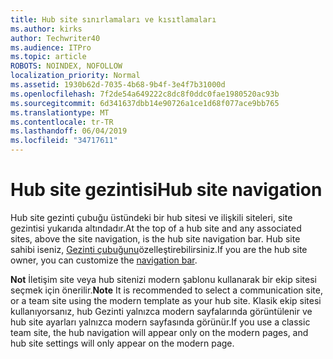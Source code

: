 ```yaml
---
title: Hub site sınırlamaları ve kısıtlamaları
ms.author: kirks
author: Techwriter40
ms.audience: ITPro
ms.topic: article
ROBOTS: NOINDEX, NOFOLLOW
localization_priority: Normal
ms.assetid: 1930b62d-7035-4b68-9b4f-3e4f7b31000d
ms.openlocfilehash: 7f2de54a649222c8dc8f0ddc0fae1980520ac93b
ms.sourcegitcommit: 6d341637dbb14e90726a1ce1d68f077ace9bb765
ms.translationtype: MT
ms.contentlocale: tr-TR
ms.lasthandoff: 06/04/2019
ms.locfileid: "34717611"
---
```

# <a name="hub-site-navigation"></a><span data-ttu-id="e4323-102">Hub site gezintisi</span><span class="sxs-lookup"><span data-stu-id="e4323-102">Hub site navigation</span></span>

<span data-ttu-id="e4323-103">Hub site gezinti çubuğu üstündeki bir hub sitesi ve ilişkili siteleri, site gezintisi yukarıda altındadır.</span><span class="sxs-lookup"><span data-stu-id="e4323-103">At the top of a hub site and any associated sites, above the site navigation, is the hub site navigation bar.</span></span> <span data-ttu-id="e4323-104">Hub site sahibi iseniz, [Gezinti çubuğunu](https://support.office.com/en-us/article/customize-the-navigation-on-your-sharepoint-site-3cd61ae7-a9ed-4e1e-bf6d-4655f0bf25ca#hubnav)özelleştirebilirsiniz.</span><span class="sxs-lookup"><span data-stu-id="e4323-104">If you are the hub site owner, you can customize the [navigation bar](https://support.office.com/en-us/article/customize-the-navigation-on-your-sharepoint-site-3cd61ae7-a9ed-4e1e-bf6d-4655f0bf25ca#hubnav).</span></span> 

<span data-ttu-id="e4323-105">**Not** İletişim site veya hub sitenizi modern şablonu kullanarak bir ekip sitesi seçmek için önerilir.</span><span class="sxs-lookup"><span data-stu-id="e4323-105">**Note** It is recommended to select a communication site, or a team site using the modern template as your hub site.</span></span> <span data-ttu-id="e4323-106">Klasik ekip sitesi kullanıyorsanız, hub Gezinti yalnızca modern sayfalarında görüntülenir ve hub site ayarları yalnızca modern sayfasında görünür.</span><span class="sxs-lookup"><span data-stu-id="e4323-106">If you use a classic team site, the hub navigation will appear only on the modern pages, and hub site settings will only appear on the modern page.</span></span> 


